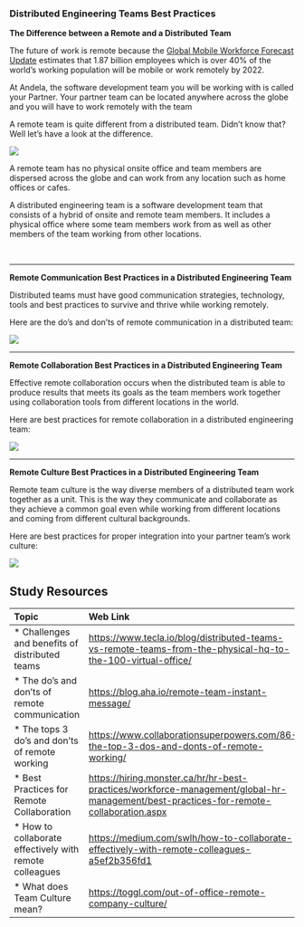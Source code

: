 ### **Distributed Engineering Teams Best Practices**
**The Difference between a Remote and a Distributed Team**

The future of work is remote because the [Global Mobile Workforce Forecast Update](https://www.strategyanalytics.com/access-services/enterprise/mobile-workforce/market-data/report-detail/global-mobile-workforce-forecast-update-2016-2022#.WCPg5Mn5Tcs) estimates that 1.87 billion employees which is over 40% of the world’s working population will be mobile or work remotely by 2022.
<br />

At Andela, the software development team you will be working with is called your Partner. Your partner team can be located anywhere across the globe and you will have to work remotely with the team
<br />

A remote team is quite different from a distributed team. Didn’t know that? Well let’s have a look at the difference.

<img src="remote-time-clock.png" />

A remote team has no physical onsite office and team members are dispersed across the globe and can work from any location such as home offices or cafes.
<br />

A distributed engineering team is a software development team that consists of a hybrid of onsite and remote team members. It includes a physical office where some team members work from as well as other members of the team working from other locations.

<br />

-----

**Remote Communication Best Practices in a Distributed Engineering Team**

Distributed teams must have good communication strategies, technology, tools and best practices to survive and thrive while working remotely.

Here are the do’s and don’ts of remote communication in a distributed team:

<img src="Do's-and-Dont's-of-remote-communication.png" />

-----

**Remote Collaboration Best Practices in a Distributed Engineering Team**

Effective remote collaboration occurs when the distributed team is able to produce results that meets its goals as the team members work together using collaboration tools from different locations in the world.
<br />

Here are best practices for remote collaboration in a distributed engineering team:

<img src="Best-practices-for-remote-collaboration.png" />

<br />

-------

**Remote Culture Best Practices in a Distributed Engineering Team**

Remote team culture is the way diverse members of a distributed team work together as a unit. This is the way they communicate and collaborate as they achieve a common goal even while working from different locations and coming from different cultural backgrounds.

Here are best practices for proper integration into your partner team’s work culture:

<img src="Integration-into-Partner-Work.png" />

<br />


Study Resources
----------------


| Topic   |  Web Link      |
|:---------|:----------|
| * Challenges and benefits of distributed teams|https://www.tecla.io/blog/distributed-teams-vs-remote-teams-from-the-physical-hq-to-the-100-virtual-office/|
| * The do’s and don’ts of remote communication|https://blog.aha.io/remote-team-instant-message/|
| * The tops 3 do’s and don’ts of remote working|https://www.collaborationsuperpowers.com/86-the-top-3-dos-and-donts-of-remote-working/|
| * Best Practices for Remote Collaboration|https://hiring.monster.ca/hr/hr-best-practices/workforce-management/global-hr-management/best-practices-for-remote-collaboration.aspx|
| * How to collaborate effectively with remote colleagues|https://medium.com/swlh/how-to-collaborate-effectively-with-remote-colleagues-a5ef2b356fd1|
| * What does Team Culture mean?|https://toggl.com/out-of-office-remote-company-culture/|
